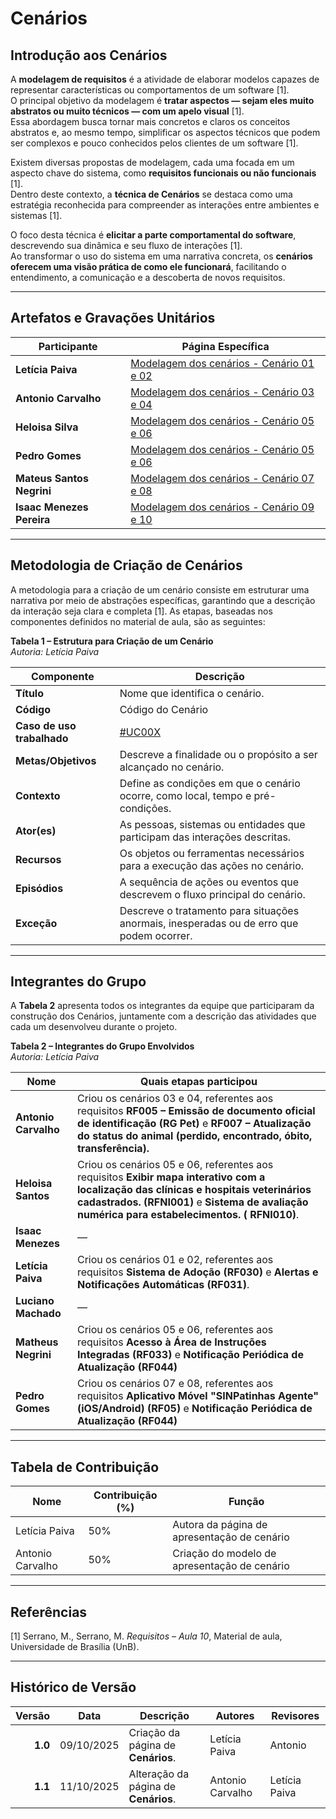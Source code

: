 # Cenários

## Introdução aos Cenários  

A **modelagem de requisitos** é a atividade de elaborar modelos capazes de representar características ou comportamentos de um software [1].  
O principal objetivo da modelagem é **tratar aspectos — sejam eles muito abstratos ou muito técnicos — com um apelo visual** [1].  
Essa abordagem busca tornar mais concretos e claros os conceitos abstratos e, ao mesmo tempo, simplificar os aspectos técnicos que podem ser complexos e pouco conhecidos pelos clientes de um software [1].

Existem diversas propostas de modelagem, cada uma focada em um aspecto chave do sistema, como **requisitos funcionais ou não funcionais** [1].  
Dentro deste contexto, a **técnica de Cenários** se destaca como uma estratégia reconhecida para compreender as interações entre ambientes e sistemas [1].

O foco desta técnica é **elicitar a parte comportamental do software**, descrevendo sua dinâmica e seu fluxo de interações [1].  
Ao transformar o uso do sistema em uma narrativa concreta, os **cenários oferecem uma visão prática de como ele funcionará**, facilitando o entendimento, a comunicação e a descoberta de novos requisitos.

---

## Artefatos e Gravações Unitários  

| Participante | Página Específica |
|---------------|------------------|
| **Letícia Paiva** | [Modelagem dos cenários - Cenário 01 e 02](/modelagem/gravacoes/leticia/cenarios.md) |
| **Antonio Carvalho** | [Modelagem dos cenários - Cenário 03 e 04](/modelagem/gravacoes/antonio/cenarios.md) |
| **Heloisa Silva** | [Modelagem dos cenários - Cenário 05 e 06](/modelagem/gravacoes/heloisa/cenarios.md) |
| **Pedro Gomes** | [Modelagem dos cenários - Cenário 05 e 06](/modelagem/gravacoes/pedro/cenarios.md) |
| **Mateus Santos Negrini** | [Modelagem dos cenários - Cenário 07 e 08](/modelagem/gravacoes/mateus/cenarios.md) |
| **Isaac Menezes Pereira** | [Modelagem dos cenários - Cenário 09 e 10](/modelagem/gravacoes/isaac/cenarios.md) |



---

## Metodologia de Criação de Cenários 

A metodologia para a criação de um cenário consiste em estruturar uma narrativa por meio de abstrações específicas, garantindo que a descrição da interação seja clara e completa [1]. As etapas, baseadas nos componentes definidos no material de aula, são as seguintes:

**Tabela 1 – Estrutura para Criação de um Cenário**  
*Autoria: Letícia Paiva*

| **Componente**     | **Descrição**                                                                                      |
|--------------------|----------------------------------------------------------------------------------------------------|
| **Título**         | Nome que identifica o cenário.                                                                     |
| **Código** | Código do Cenário |
| **Caso de uso trabalhado** | [#UC00X](...)|
| **Metas/Objetivos**| Descreve a finalidade ou o propósito a ser alcançado no cenário.                                   |
| **Contexto**       | Define as condições em que o cenário ocorre, como local, tempo e pré-condições.                   |
| **Ator(es)**       | As pessoas, sistemas ou entidades que participam das interações descritas.                         |
| **Recursos**       | Os objetos ou ferramentas necessários para a execução das ações no cenário.                        |
| **Episódios**      | A sequência de ações ou eventos que descrevem o fluxo principal do cenário.                        |
| **Exceção**        | Descreve o tratamento para situações anormais, inesperadas ou de erro que podem ocorrer.           |

---

## Integrantes do Grupo  

A **Tabela 2** apresenta todos os integrantes da equipe que participaram da construção dos Cenários, juntamente com a descrição das atividades que cada um desenvolveu durante o projeto.  

**Tabela 2 – Integrantes do Grupo Envolvidos**  
*Autoria: Letícia Paiva*

| **Nome**            | **Quais etapas participou** |
|---------------------|------------------------------|
| **Antonio Carvalho**| Criou os cenários 03 e 04, referentes aos requisitos **RF005 – Emissão de documento oficial de identificação (RG Pet)** e **RF007 – Atualização do status do animal (perdido, encontrado, óbito, transferência).**                           |
| **Heloisa Santos**  | Criou os cenários 05 e 06, referentes aos requisitos **Exibir mapa interativo com a localização das clínicas e hospitais veterinários cadastrados. (RFNI001)** e **Sistema de avaliação numérica para estabelecimentos. ( RFNI010)**.|
| **Isaac Menezes**   | —                            |
| **Letícia Paiva**   | Criou os cenários 01 e 02, referentes aos requisitos **Sistema de Adoção (RF030)** e **Alertas e Notificações Automáticas (RF031)**. |
| **Luciano Machado** | —                            |
| **Matheus Negrini** | Criou os cenários 05 e 06, referentes aos requisitos **Acesso à Área de Instruções Integradas (RF033)** e **Notificação Periódica de Atualização (RF044)** |
| **Pedro Gomes**     | Criou os cenários 07 e 08, referentes aos requisitos **Aplicativo Móvel "SINPatinhas Agente" (iOS/Android) (RF05)** e **Notificação Periódica de Atualização (RF044)**                        |

---

## Tabela de Contribuição

| **Nome**           | **Contribuição (%)** | **Função**                                      |
|---------------------|----------------------|-------------------------------------------------|
| Letícia Paiva       | 50%                  | Autora da página de apresentação de cenário     |
| Antonio Carvalho    | 50%                  | Criação do modelo de apresentação de cenário    |


---

## Referências  

[1] Serrano, M., Serrano, M. *Requisitos – Aula 10*, Material de aula, Universidade de Brasília (UnB).

---

## Histórico de Versão  

| **Versão** | **Data**   | **Descrição**                                                        | **Autores** | **Revisores** |
|-----------:|------------|--------------------------------------------------------------------|--------------|---------------|
| **1.0**    | 09/10/2025 | Criação da página de **Cenários**.| Letícia Paiva | Antonio |
| **1.1**    | 11/10/2025 | Alteração da página de **Cenários**.| Antonio Carvalho | Letícia Paiva |